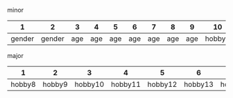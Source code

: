 
minor

| 1 | 2 | 3 | 4 | 5 | 6 | 7 | 8 | 9 | 10 | 11 | 12 | 13 | 14 | 15 | 16 |
|:----:|:----:|:----:|:----:|:----:|:----:|:----:|:----:|:----:|:----:|:----:|:----:|:----:|:----:|:----:|:----:|
| gender | gender | age | age | age | age | age | age | age | hobby1 | hobby2 | hobby3 | hobby4 | hobby5 | hobby6 | hobby7 |

major

| 1 | 2 | 3 | 4 | 5 | 6 | 7 | 8 | 9 | 10 | 11 | 12 | 13 | 14 | 15 | 16 |
|:----:|:----:|:----:|:----:|:----:|:----:|:----:|:----:|:----:|:----:|:----:|:----:|:----:|:----:|:----:|:----:|
| hobby8 | hobby9 | hobby10 | hobby11 | hobby12 | hobby13 | hobby14 | hobby15 | hobby16 | hobby17 | hobby18 | hobby19 | hobby20 | hobby21 | hobby22 | hobby23 |
